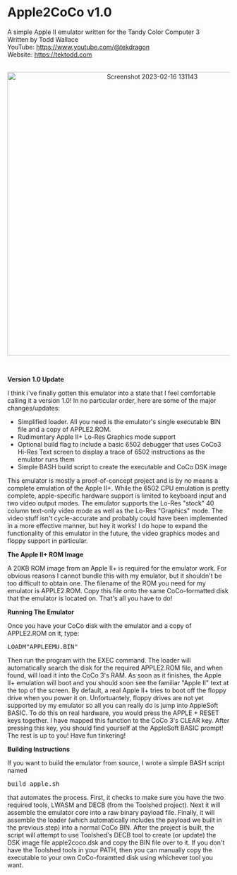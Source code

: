 # Apple2CoCo v1.0
A simple Apple II emulator written for the Tandy Color Computer 3<br>
Written by Todd Wallace
<br>
YouTube: https://www.youtube.com/@tekdragon  
Website: https://tektodd.com<br><br>
<p align="center"><img width="641" alt="Screenshot 2023-02-16 131143" src="https://user-images.githubusercontent.com/17234382/219452025-69a8fe24-284a-431e-b401-70d3daa60aec.png"></p>
<br>

**Version 1.0 Update**

I think i've finally gotten this emulator into a state that I feel comfortable calling it a version 1.0! In no particular order, here are some of the major changes/updates:
- Simplified loader. All you need is the emulator's single executable BIN file and a copy of APPLE2.ROM.
- Rudimentary Apple II+ Lo-Res Graphics mode support
- Optional build flag to include a basic 6502 debugger that uses CoCo3 Hi-Res Text screen to display a trace of 6502 instructions as the emulator runs them
- Simple BASH build script to create the executable and CoCo DSK image

This emulator is mostly a proof-of-concept project and is by no means a complete emulation of the Apple II+. While the 6502 CPU emulation is pretty complete, apple-specific hardware support is limited to keyboard input and two video output modes. The emulator supports the Lo-Res "stock" 40 column text-only video mode as well as the Lo-Res "Graphics" mode. The video stuff isn't cycle-accurate and probably could have been implemented in a more effective manner, but hey it works! I do hope to expand the functionality of this emulator in the future, the video graphics modes and floppy support in particular.

**The Apple II+ ROM Image**

A 20KB ROM image from an Apple II+ is required for the emulator work. For obvious reasons I cannot bundle this with my emulator, but it shouldn't be too difficult to obtain one. The filename of the ROM you need for my emulator is APPLE2.ROM. Copy this file onto the same CoCo-formatted disk that the emulator is located on. That's all you have to do!

**Running The Emulator**

Once you have your CoCo disk with the emulator and a copy of APPLE2.ROM on it, type:
<pre>LOADM"APPLEEMU.BIN"</pre>
Then run the program with the EXEC command. The loader will automatically search the disk for the required APPLE2.ROM file, and when found, will load it into the CoCo 3's RAM. As soon as it finishes, the Apple II+ emulation will boot and you should soon see the familiar "Apple II" text at the top of the screen. By default, a real Apple II+ tries to boot off the floppy drive when you power it on. Unfortuantely, floppy drives are not yet supported by my emulator so all you can really do is jump into AppleSoft BASIC. To do this on real hardware, you would press the APPLE + RESET keys together. I have mapped this function to the CoCo 3's CLEAR key. After pressing this key, you should find yourself at the AppleSoft BASIC prompt! The rest is up to you! Have fun tinkering!

**Building Instructions**

If you want to build the emulator from source, I wrote a simple BASH script named <pre>build_apple.sh</pre> that automates the process. First, it checks to make sure you have the two required tools, LWASM and DECB (from the Toolshed project). Next it will assemble the emulator core into a raw binary payload file. Finally, it will assemble the loader (which automatically includes the payload we built in the previous step) into a normal CoCo BIN. After the project is built, the script will attempt to use Toolshed's DECB tool to create (or update) the DSK image file apple2coco.dsk and copy the BIN file over to it. If you don't have the Toolshed tools in your PATH, then you can manually copy the executable to your own CoCo-foramtted disk using whichever tool you want.

